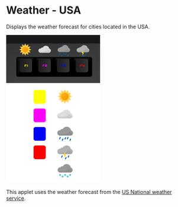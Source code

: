 # Weather - USA

Displays the weather forecast for cities located in the USA.

![Weather Forecast on a Das Keybaord Q](assets/image_keys.png "Q Weather Forecast color legend")
![Weather Forecast on a Das Keybaord Q](assets/image_legend.png "Q Weather Forecast color legend")

This applet uses the weather forecast from the [US National weather service](https://www.weather.gov/).
